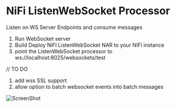# NiFi ListenWebSocket Processor

Listen on WS Server Endpoints and consume messages

1. Run WebSocket server
2. Build Deploy NiFI ListenWebSocket NAR to your NIFi instance
3. point the ListenWebSocket processor to ws://localhost:8025/websockets/test

// TO DO

1. add wss SSL support
2. allow option to batch websocket events into batch messages

![ScreenShot](https://raw.github.com/acesir/nifi-websockets-bundle/master/NiFiExample.png)

